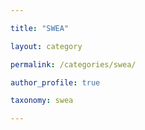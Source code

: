 ```yaml
---

title: "SWEA"

layout: category

permalink: /categories/swea/

author_profile: true

taxonomy: swea

---
```


